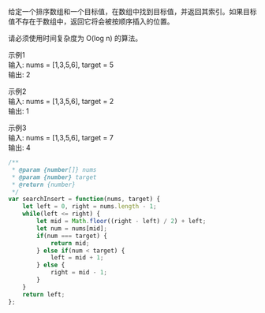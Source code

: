 给定一个排序数组和一个目标值，在数组中找到目标值，并返回其索引。如果目标值不存在于数组中，返回它将会被按顺序插入的位置。  

请必须使用时间复杂度为 O(log n) 的算法。  

示例1  
输入: nums = [1,3,5,6], target = 5  
输出: 2  

示例2  
输入: nums = [1,3,5,6], target = 2  
输出: 1  

示例3  
输入: nums = [1,3,5,6], target = 7  
输出: 4  

```JavaScript
/**
 * @param {number[]} nums
 * @param {number} target
 * @return {number}
 */
var searchInsert = function(nums, target) {
    let left = 0, right = nums.length - 1;
    while(left <= right) {
        let mid = Math.floor((right - left) / 2) + left;
        let num = nums[mid];
        if(num === target) {
            return mid;
        } else if(num < target) {
            left = mid + 1;
        } else {
            right = mid - 1;
        }
    }
    return left;
};
```